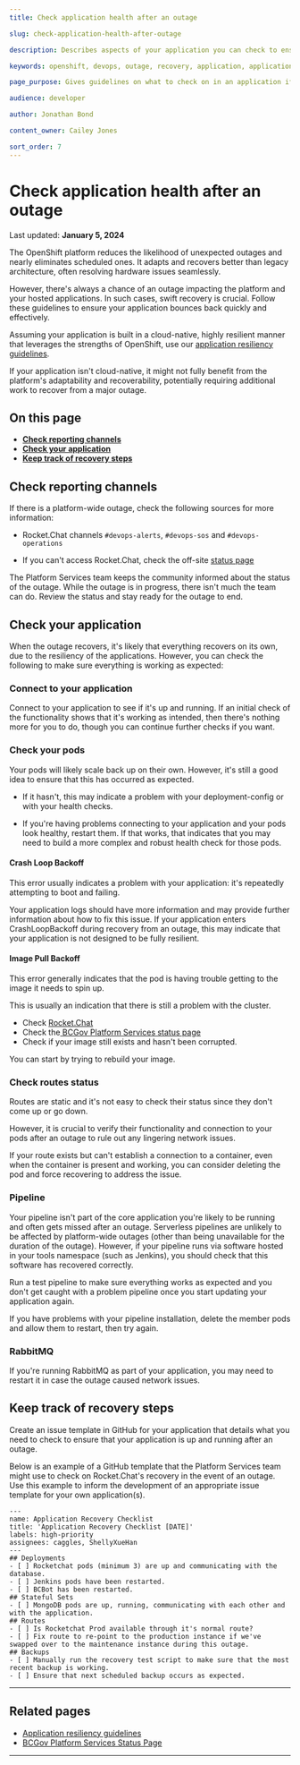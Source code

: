 ```yaml
---
title: Check application health after an outage

slug: check-application-health-after-outage

description: Describes aspects of your application you can check to ensure they're up and running after an outage.

keywords: openshift, devops, outage, recovery, application, application health

page_purpose: Gives guidelines on what to check on in an application if there has a platform-wide outage.

audience: developer

author: Jonathan Bond

content_owner: Cailey Jones

sort_order: 7
---
```


# Check application health after an outage
Last updated: **January 5, 2024**

The OpenShift platform reduces the likelihood of unexpected outages and nearly eliminates scheduled ones. It adapts and recovers better than legacy architecture, often resolving hardware issues seamlessly.

However, there's always a chance of an outage impacting the platform and your hosted applications. In such cases, swift recovery is crucial. Follow these guidelines to ensure your application bounces back quickly and effectively.

Assuming your application is built in a cloud-native, highly resilient manner that leverages the strengths of OpenShift, use our [application resiliency guidelines](/app-resiliency-guidelines/).

 If your application isn't cloud-native, it might not fully benefit from the platform's adaptability and recoverability, potentially requiring additional work to recover from a major outage.

## On this page

- **[Check reporting channels](#check-reporting-channels)**
- **[Check your application](#check-your-application)**
- **[Keep track of recovery steps](#keep-track-of-recovery-steps)**


## Check reporting channels

If there is a platform-wide outage, check the following sources for more information:

- Rocket.Chat channels `#devops-alerts`, `#devops-sos` and `#devops-operations`

- If you can't access Rocket.Chat, check the off-site [status page](https://status.developer.gov.bc.ca)

The Platform Services team keeps the community informed about the status of the outage. While the outage is in progress, there isn't much the team can do. Review the status and stay ready for the outage to end.

## Check your application

When the outage recovers, it's likely that everything recovers on its own, due to the resiliency of the applications. However, you can check the following to make sure everything is working as expected:

### Connect to your application

Connect to your application to see if it's up and running. If an initial check of the functionality shows that it's working as intended, then there's nothing more for you to do, though you can continue further checks if you want.

### Check your pods

Your pods will likely scale back up on their own. However, it's still a good idea to ensure that this has occurred as expected.

- If it hasn't, this may indicate a problem with your deployment-config or with your health checks.

- If you're having problems connecting to your application and your pods look healthy, restart them. If that works, that indicates that you may need to build a more complex and robust health check for those pods.

#### Crash Loop Backoff

This error usually indicates a problem with your application: it's repeatedly attempting to boot and failing.

Your application logs should have more information and may provide further information about how to fix this issue. If your application enters CrashLoopBackoff during recovery from an outage, this may indicate that your application is not designed to be fully resilient.

#### Image Pull Backoff

This error generally indicates that the pod is having trouble getting to the image it needs to spin up.

This is usually an indication that there is still a problem with the cluster. 

* Check [Rocket.Chat](https://chat.developer.gov.bc.ca/home)
* Check the[ BCGov Platform Services status page](https://status.developer.gov.bc.ca/)  
* Check if your image still exists and hasn't been corrupted.

You can start by trying to rebuild your image.

### Check routes status

Routes are static and it's not easy to check their status since they don't come up or go down.

However, it is crucial to verify their functionality and connection to your pods after an outage to rule out any lingering network issues.

If your route exists but can't establish a connection to a container, even when the container is present and working, you can consider deleting the pod and force recovering to address the issue.

### Pipeline

Your pipeline isn't part of the core application you're likely to be running and often gets missed after an outage. Serverless pipelines are unlikely to be affected by platform-wide outages (other than being unavailable for the duration of the outage). However, if your pipeline runs via software hosted in your tools namespace (such as Jenkins), you should check that this software has recovered correctly.

Run a test pipeline to make sure everything works as expected and you don't get caught with a problem pipeline once you start updating your application again.

If you have problems with your pipeline installation, delete the member pods and allow them to restart, then try again.

### RabbitMQ

If you're running RabbitMQ as part of your application, you may need to restart it in case the outage caused network issues.

## Keep track of recovery steps

Create an issue template in GitHub for your application that details what you need to check to ensure that your application is up and running after an outage.

Below is an example of a GitHub template that the Platform Services team might use to check on Rocket.Chat's recovery in the event of an outage. Use this example to inform the development of an appropriate issue template for your own application(s).

```
---
name: Application Recovery Checklist
title: 'Application Recovery Checklist [DATE]'
labels: high-priority
assignees: caggles, ShellyXueHan
---
## Deployments
- [ ] Rocketchat pods (minimum 3) are up and communicating with the database.
- [ ] Jenkins pods have been restarted.
- [ ] BCBot has been restarted.
## Stateful Sets
- [ ] MongoDB pods are up, running, communicating with each other and with the application.
## Routes
- [ ] Is Rocketchat Prod available through it's normal route?
- [ ] Fix route to re-point to the production instance if we've swapped over to the maintenance instance during this outage.
## Backups
- [ ] Manually run the recovery test script to make sure that the most recent backup is working.
- [ ] Ensure that next scheduled backup occurs as expected.
```

---
## Related pages

- [Application resiliency guidelines](/app-resiliency-guidelines/)
- [BCGov Platform Services Status Page](https://status.developer.gov.bc.ca)

---
